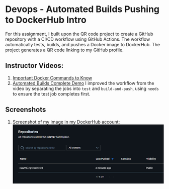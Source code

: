 # Devops - Automated Builds Pushing to DockerHub Intro

For this assignment, I built upon the QR code project to create a GitHub repository with a CI/CD workflow using GitHub Actions. The workflow automatically tests, builds, and pushes a Docker image to DockerHub. The project generates a QR code linking to my GitHub profile.

## Instructor Videos:
1. [Important Docker Commands to Know](https://youtu.be/B26ecGh8tMw)
2. [Automated Builds Complete Demo](https://youtu.be/PZVT1IOC0Zo)
I improved the workflow from the video by separating the jobs into `test` and `build-and-push`, using `needs` to ensure the test job completes first.

## Screenshots

1. Screenshot of my image in my DockerHub account:
   ![DockerHub Image](screenshots/dockerhub-screenshot.png)